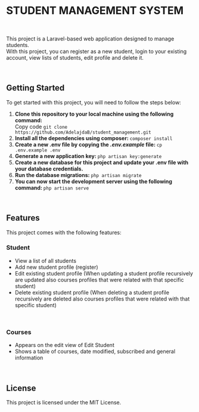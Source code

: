 <br><h1>STUDENT MANAGEMENT SYSTEM</h1><br>

This project is a Laravel-based web application designed to manage students. <br>
With this project, you can register as a new student, login to your existing account, view lists of students, edit profile and delete it.

<br><h2><strong>Getting Started</strong></h2>
To get started with this project, you will need to follow the steps below:

<ol>
    <li>
    <strong> Clone this repository to your local machine using the following command: </strong><br>
        Copy code <code>git clone https://github.com/AdelajdaB/student_management.git</code>
    </li>
    <li>
        <strong>Install all the dependencies using composer: </strong>
        <code>composer install</code>
    </li>
    <li>
        <strong>Create a new .env file by copying the <i>.env.example </i> file: </strong>
        <code>cp .env.example .env</code>
    </li> 
    <li>
        <strong>Generate a new application key: </strong>
        <code>php artisan key:generate</code>
    </li>
    <li>
        <strong>Create a new database for this project and update your .env file with your database credentials. </strong>
    </li>
    <li>
        <strong>Run the database migrations: </strong>
        <code>php artisan migrate</code>
    </li> 
    <li>
        <strong>You can now start the development server using the following command: </strong>
        <code>php artisan serve</code>
    </li>     
</ol>

<br><h2><strong>Features</strong></h2>
This project comes with the following features:
<h3><strong>Student</strong></h3>
<ul>
    <li>View a list of all students</li>
    <li>Add new student profile (register)</li>
    <li>Edit existing student profile (When updating a student profile recursively are updated also courses profiles that were related with that specific student)</li>
    <li>Delete existing student profile (When deleting a student profile recursively are deleted also courses profiles that were related with that specific student)</li>
</ul> <br>

<h3><strong>Courses</strong></h3>
<ul>
    <li>Appears on the edit view of Edit Student</li>
    <li>Shows a table of courses, date modified, subscribed and general information</li>
</ul>

<br><h2><strong>License</strong></h2>
This project is licensed under the MIT License.

